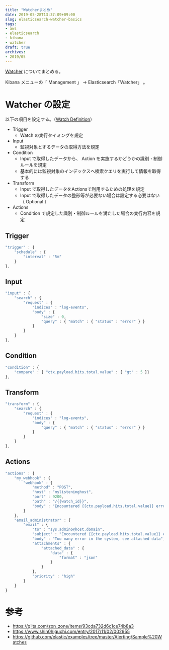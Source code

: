 ```yaml
---
title: "Watcherまとめ"
date: 2019-05-28T13:37:09+09:00
slog: elasticsearch-watcher-basics
tags:
- aws
- elasticsearch
- kibana
- watcher
draft: true
archives:
- 2019/05
---
```


[Watcher](https://www.elastic.co/guide/jp/x-pack/current/watcher-getting-started.html) についてまとめる。

<!--more-->

Kibana メニューの「 Management 」 -> Elasticsearch「Watcher」 。

# Watcher の設定

以下の項目を設定する。（[Watch Definition](https://www.elastic.co/guide/en/elastic-stack-overview/7.1/how-watcher-works.html#watch-definition)）

- Trigger
    - Watch の実行タイミングを規定
- Input
    - 監視対象とするデータの取得方法を規定
- Condition
    - Input で取得したデータから、 Action を実施するかどうかの識別・制御ルールを規定
    - 基本的には監視対象のインデックスへ検索クエリを実行して情報を取得する
- Transform
    - Input で取得したデータをActionsで利用するための処理を規定
    - Input で取得したデータの整形等が必要ない場合は設定する必要はない（ Optional ）
- Actions
    - Condition で規定した識別・制御ルールを満たした場合の実行内容を規定

## Trigger

```javascript
"trigger" : { 
    "schedule" : {
        "interval" : "5m"
    }
},
```

## Input

```javascript
"input" : { 
    "search" : {
        "request" : {
            "indices" : "log-events",
            "body" : {
                "size" : 0,
                "query" : { "match" : { "status" : "error" } }
            }
        }
    }
},
```

## Condition

```javascript
"condition" : { 
    "compare" : { "ctx.payload.hits.total.value" : { "gt" : 5 }}
},
```

## Transform

```javascript
"transform" : { 
    "search" : {
        "request" : {
            "indices" : "log-events",
            "body" : {
                "query" : { "match" : { "status" : "error" } }
            }
        }
    }
},
```

## Actions

```javascript
"actions" : { 
    "my_webhook" : {
        "webhook" : {
            "method" : "POST",
            "host" : "mylisteninghost",
            "port" : 9200,
            "path" : "/{{watch_id}}",
            "body" : "Encountered {{ctx.payload.hits.total.value}} errors"
        }
    },
    "email_administrator" : {
        "email" : {
            "to" : "sys.admino@host.domain",
            "subject" : "Encountered {{ctx.payload.hits.total.value}} errors",
            "body" : "Too many error in the system, see attached data",
            "attachments" : {
                "attached_data" : {
                    "data" : {
                        "format" : "json"
                    }
                }
            },
            "priority" : "high"
        }
    }
}
```

# 参考

- https://qiita.com/zon_zone/items/93cda732d6c1ce74b8a3
- https://www.shin0higuchi.com/entry/2017/11/02/002955
- https://github.com/elastic/examples/tree/master/Alerting/Sample%20Watches